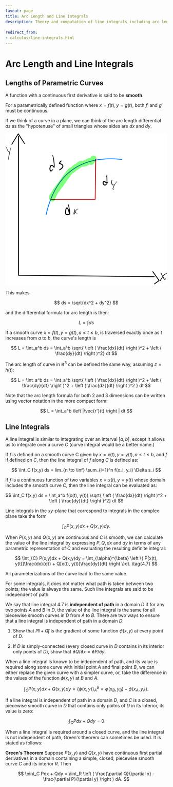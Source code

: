 ```yaml
---
layout: page
title: Arc Length and Line Integrals
description: Theory and computation of line integrals including arc length for parametric curves, path independence, Green's theorem, and applications to complex analysis and vector fields.

redirect_from:
- calculus/line-integrals.html
---
```


# Arc Length and Line Integrals

## Lengths of Parametric Curves

A function with a continuous first derivative is said to be **smooth**.

For a parametrically defined function where $x = f(t), y = g(t)$, both $f'$ and $g'$ must be continuous.

If we think of a curve in a plane, we can think of the arc length differential $ds$ as the "hypotenuse" of small triangles whose sides are $dx$ and $dy$.

![Arc Length Differential](ds.png "arc length differential")

This makes

$$ ds = \sqrt{dx^2 + dy^2} $$

and the differential formula for arc length is then:

$$ L = \int ds $$

If a smooth curve $x = f(t), y = g(t), a \le t \le b$, is traversed exactly once as $t$ increases from $a$ to $b$, the curve's length is

$$ L = \int_a^b ds = \int_a^b \sqrt{ \left ( \frac{dx}{dt} \right )^2 + \left ( \frac{dy}{dt} \right )^2} dt $$

The arc length of curve in $\mathbb{R}^3$ can be defined the same way, assuming $z = h(t)$:

$$ L = \int_a^b ds = \int_a^b \sqrt{ \left ( \frac{dx}{dt} \right )^2 + \left ( \frac{dy}{dt} \right )^2 + \left ( \frac{dz}{dt} \right )^2 } dt $$

Note that the arc length formula for both 2 and 3 dimensions can be written using vector notation in the more compact form:

$$ L = \int_a^b \left |\vec{r'}(t) \right | dt $$

## Line Integrals

A line integral is similar to integrating over an interval $[a,b]$, except it allows us to integrate over a curve $C$ (curve integral would be a better name.)

If $f$ is defined on a smooth curve C given by $x = x(t), y = y(t), a \le t \le b$, and $f$ if defined on $C$, then the line integral of $f$ along $C$ is defined as:

$$ \int_C f(x,y) ds = lim_{n \to \inf} \sum_{i=1}^n f(x_i, y_i) \Delta s_i $$

If $f$ is a continuous function of two variables $x = x(t), y = y(t)$ whose domain includes the smooth curve $C$, then the line integral can be evaluated as:

$$ \int_C f(x,y) ds = \int_a^b f(x(t), y(t)) \sqrt{ \left ( \frac{dx}{dt} \right )^2 + \left ( \frac{dy}{dt} \right )^2} dt $$

Line integrals in the $xy$-plane that correspond to integrals in the complex plane take the form

$$ \int_{C} P(x,y)dx + Q(x,y)dy. $$


When $P(x,y)$ and $Q(x,y)$ are continuous and $C$ is smooth, we can calculate the value of the line integral by expressing $P, Q, dx$ and $dy$ in terms of any parametric representation of $C$ and evaluating the resulting definite integral:

$$ \int_{C} P(x,y)dx + Q(x,y)dy = \int_{\alpha}^{\beta} \left \{ P[x(t), y(t)]\frac{dx}{dt} + Q[x(t), y(t)]\frac{dy}{dt} \right \}dt. \tag{4.7} $$

All parameterizations of the curve lead to the same value. 

For some integrals, it does not matter what path is taken between two points; the value is always the same. Such line integrals are said to be independent of path.

We say that line integral 4.7 is **independent of path** in a domain $D$ if for any two points $A$ and $B$ in $D$, the value of the line integral is the same for all piecewise smooth curves in $D$ from $A$ to $B$. There are two ways to ensure that a line integral is independent of path in a domain $D$:

1. Show that $P\mathbf{\hat{i}} + Q\mathbf{\hat{j}}$ is the gradient of some function $\phi(x,y)$ at every point of $D$.

2. If $D$ is simply-connected (every closed curve in $D$ contains in its interior only points of $D$), show that $\partial Q/\partial x = \partial P / \partial y$.

When a line integral is known to be independent of path, and its value is required along some curve with initial point $A$ and final point $B$, we can either replace the given curve with a simpler curve, or, take the difference in the values of the function $\phi(x,y)$ at $B$ and $A$.


$$ \int_{C} P(x,y)dx + Q(x,y)dy = \left \{ \phi(x,y) \right \}_{A}^{B} = \phi(x_B, y_B) - \phi(x_A, y_A). $$


If a line integral is independent of path in a domain $D$, and $C$ is a closed, piecewise smooth curve in $D$ that contains only poitns of $D$ in its interior, its value is zero:

$$ \oint_C Pdx + Qdy = 0 $$

When a line integral is required around a closed curve, and the line integral is not independent of path, Green's theorem can sometimes be used. It is stated as follows:

**Green's Theorem** Suppose $P(x,y)$ and $Q(x,y)$ have continuous first partial derivatives in a domain containing a simple, closed, piecewise smooth curve $C$ and its interior $R$. Then

$$ \oint_C Pdx + Qdy = \iint_R \left ( \frac{\partial Q}{\partial x} - \frac{\partial P}{\partial y} \right ) dA. $$
